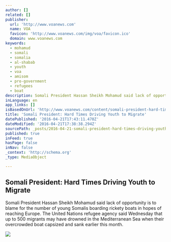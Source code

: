 ```yaml
---
author: []
related: []
publisher:
  url: 'http://www.voanews.com'
  name: VOA
  favicon: 'http://www.voanews.com/img/voa/favicon.ico'
  domain: www.voanews.com
keywords:
  - mohamud
  - somali
  - somalia
  - al-shabab
  - youth
  - voa
  - amisom
  - pro-government
  - refugees
  - boat
description: Somali President Hassan Sheikh Mohamud said lack of opportunity is to blame for the number of young Somalis boarding rickety boats in hopes of reaching Europe. The United Nations refugee agency said Wednesday that up to 500 migrants may have drowned in the Mediterranean Sea when their overcrowded boat capsized and sank earlier this month.
inLanguage: en
app_links: []
isBasedOnUrl: 'http://www.voanews.com/content/somali-president-hard-times-are-driving-youth-to-migrate/3296815.html'
title: 'Somali President: Hard Times Driving Youth to Migrate'
datePublished: '2016-04-21T17:43:11.470Z'
dateModified: '2016-04-21T17:38:38.294Z'
sourcePath: _posts/2016-04-21-somali-president-hard-times-driving-youth-to-migrate.md
published: true
inFeed: true
hasPage: false
inNav: false
_context: 'http://schema.org'
_type: MediaObject

---
```

<article style=""><h1>Somali President: Hard Times Driving Youth to Migrate</h1><p>Somali President Hassan Sheikh Mohamud said lack of opportunity is to blame for the number of young Somalis boarding rickety boats in hopes of reaching Europe. The United Nations refugee agency said Wednesday that up to 500 migrants may have drowned in the Mediterranean Sea when their overcrowded boat capsized and sank earlier this month.</p><img src="http://gdb.voanews.com/39CBFA34-D0CA-44C1-B1FA-1D4894E85704_cx0_cy10_cw0_mw1024_mh1024_s.jpg" /></article>